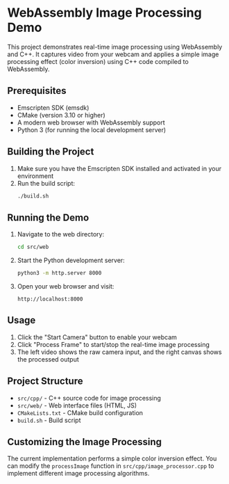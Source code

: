 # WebAssembly Image Processing Demo

This project demonstrates real-time image processing using WebAssembly and C++. It captures video from your webcam and applies a simple image processing effect (color inversion) using C++ code compiled to WebAssembly.

## Prerequisites

- Emscripten SDK (emsdk)
- CMake (version 3.10 or higher)
- A modern web browser with WebAssembly support
- Python 3 (for running the local development server)

## Building the Project

1. Make sure you have the Emscripten SDK installed and activated in your environment
2. Run the build script:
   ```bash
   ./build.sh
   ```

## Running the Demo

1. Navigate to the web directory:
   ```bash
   cd src/web
   ```

2. Start the Python development server:
   ```bash
   python3 -m http.server 8000
   ```

3. Open your web browser and visit:
   ```
   http://localhost:8000
   ```

## Usage

1. Click the "Start Camera" button to enable your webcam
2. Click "Process Frame" to start/stop the real-time image processing
3. The left video shows the raw camera input, and the right canvas shows the processed output

## Project Structure

- `src/cpp/` - C++ source code for image processing
- `src/web/` - Web interface files (HTML, JS)
- `CMakeLists.txt` - CMake build configuration
- `build.sh` - Build script

## Customizing the Image Processing

The current implementation performs a simple color inversion effect. You can modify the `processImage` function in `src/cpp/image_processor.cpp` to implement different image processing algorithms. 